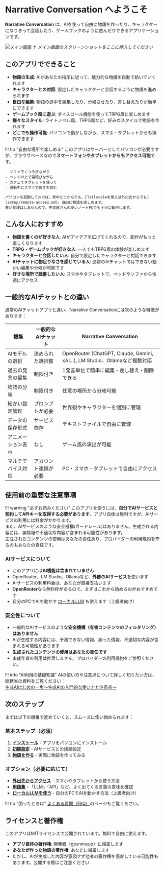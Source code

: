 # Narrative Conversation へようこそ

**Narrative Conversation** は、AIを使って自由に物語を作ったり、キャラクターになりきって会話したり、ゲームブックのように遊んだりできるアプリケーションです。

![メイン画面](placeholder-main-screenshot.png)
*↑ メイン画面のスクリーンショットをここに挿入してください*

## このアプリでできること

- **物語の生成**: AIがあなたの指示に従って、魅力的な物語を自動で紡いでいくれます
- **キャラクターとの対話**: 設定したキャラクターと会話するように物語を進められます
- **自由な編集**: 物語の途中を編集したり、分岐させたり、差し替えたりが簡単にできます
- **ゲームブック風に遊ぶ**: ダイスロール機能を使ってTRPG風に楽しめます
- **様々なスタイル**: ライトノベル風、TRPG風など、好みのスタイルで物語を作れます
- **どこでも操作可能**: パソコンで動かしながら、スマホ・タブレットからも操作できます

!!! tip "自由な場所で楽しめる"
    このアプリはサーバーとしてパソコンが必要ですが、ブラウザベースなので**スマートフォンやタブレットからもアクセス可能**です。
    
    - ソファでくつろぎながら
    - ベッドの上で寝転びながら
    - カフェでタブレットを使って
    - 通勤中にスマホで続きを読む
    
    パソコンを起動しておけば、家中どこからでも、[Tailscaleを使えば外出先からでも](setup/remote-access.md)、自由に物語を楽しめます。
    重い処理はしませんので、中古屋さんの安いノートPCでも十分に動作します。

## こんな人におすすめ

- **物語を書くのが好きな人**: AIがアイデアを広げてくれるので、創作がもっと楽しくなります
- **TRPG・ゲームブックが好きな人**: 一人でもTRPG風の体験が楽しめます
- **キャラクターと会話したい人**: 自分で設定したキャラクターと対話できます
- **AIチャットに物足りなさを感じている人**: 通常のAIチャットではできない細かい編集や分岐が可能です
- **好きな場所で読書したい人**: スマホやタブレットで、ベッドやソファから快適にアクセス

## 一般的なAIチャットとの違い

通常のAIチャットアプリと違い、Narrative Conversationには次のような特徴があります：

| 機能 | 一般的なAIチャット | Narrative Conversation |
|------|------------------|----------------------|
| AIモデルの選択 | 決められた選択肢 | OpenRouter (ChatGPT, Claude, Gemini, xAI...), LM Studio、Ollamaなど複数対応 |
| 過去の発言の編集 | 制限付き | 1発言単位で簡単に編集・差し替え・削除できる |
| 物語の分岐 | 制限付き | 任意の場所から分岐可能 |
| 細かい設定管理 | プロンプトが必要 | 世界観やキャラクターを個別に管理 |
| データの保存形式 | サービス依存 | テキストファイルで自由に管理 |
| アニメーション表示 | なし | ゲーム風の演出が可能 |
| マルチデバイス対応 | アカウント連携が必要 | PC・スマホ・タブレットで自由にアクセス |

## 使用前の重要な注意事項

!!! warning "必ずお読みください"
    このアプリを使うには、**自分でAIサービスと契約してAPIキーを取得する必要があります**。アプリ自体は無料ですが、AIサービスの利用には料金がかかります。  
    また、AIサービスのような安全機構(ガードレール)はありません。生成される内容には、誤情報や不適切な内容が含まれる可能性があります。  
    生成されたコンテンツの使用はあなたの責任あり、プロバイダーの利用規約を守るのもあなたの責任です。

### AIサービスについて

- このアプリには**AI機能は含まれていません**
- OpenRouter、LM Studio、Ollamaなど、**外部のAIサービス**を使います
- AIサービスの利用料金は、あなたが直接支払います
- **OpenRouter**なら無料枠があるので、まずはこれから始めるのがおすすめです
- 自分のPCでAIを動かす [ローカルLLM](advanced/local-llm.md) も使えます（上級者向け）

### 安全性について

- 一般的なAIサービスのような**安全機構（有害コンテンツのフィルタリング）はありません**
- AIが生成する内容には、予測できない情報、誤った情報、不適切な内容が含まれる可能性があります
- **生成されたコンテンツの使用はあなたの責任です**
- 未成年者の利用は推奨しません。プロバイダーの利用規約をご参照ください。

!!! info "AI利用の基礎知識"
    AIの使い方や注意点について詳しく知りたい方は、総務省の資料をご覧ください：  
    [生成AIはじめの一歩～生成AIの入門的な使い方と注意点～](https://www.soumu.go.jp/use_the_internet_wisely/special/generativeai/)

## 次のステップ

まずは以下の順番で進めていくと、スムーズに使い始められます：

### 基本ステップ（必須）

1. **[インストール](setup/installation.md)** - アプリをパソコンにインストール
2. **[初期設定](setup/initial-setup.md)** - AIサービスとの接続設定
3. **[物語を作る](guide/basic-story.md)** - 実際に物語を作ってみる

### オプション（必要に応じて）

- **[外出先からアクセス](setup/remote-access.md)** - スマホやタブレットから使う方法
- **[用語集](glossary.md)** - 「LLM」「API」など、よく出てくる言葉の意味を確認
- **[ローカルLLMを使う](advanced/local-llm.md)** - 自分のPCでAIを動かす方法（上級者向け）

!!! tip "困ったときは"
    [よくある質問（FAQ）](troubleshooting/faq.md)のページもご覧ください。

## ライセンスと著作権

このアプリはMITライセンスで公開されています。無料で自由に使えます。

- **アプリ自体の著作権**: 開発者（gpsnmeajp）に帰属します
- **あなたが作った物語の著作権**: あなたに帰属します
- ただし、AIが生成した内容が意図せず他者の著作権を侵害している可能性もあります。公開する際はご注意ください

